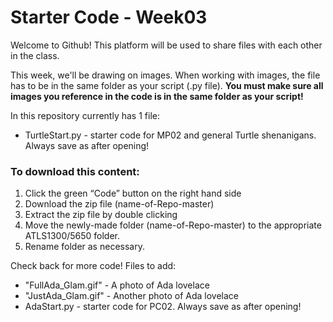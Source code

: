 # Starter Code - Week03
Welcome to Github! This platform will be used to share files with each other in the class. 

This week, we'll be drawing on images. When working with images, the file has to be in the same folder as your script (.py file).
**You must make sure all images you reference in the code is in the same folder as your script!**

In this repository currently has 1 file:
- TurtleStart.py - starter code for MP02 and general Turtle shenanigans. Always save as after opening!

### To download this content:
1. Click the green “Code” button on the right hand side
2. Download the zip file (name-of-Repo-master)
3. Extract the zip file by double clicking
4. Move the newly-made folder (name-of-Repo-master) to the appropriate ATLS1300/5650 folder. 
5. Rename folder as necessary.

Check back for more code!
Files to add:
-  "FullAda_Glam.gif" - A photo of Ada lovelace
- "JustAda_Glam.gif" - Another photo of Ada lovelace
- AdaStart.py - starter code for PC02. Always save as after opening!
